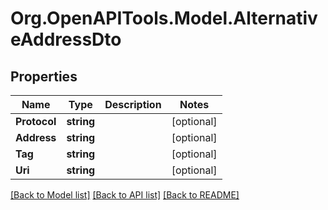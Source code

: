 
# Org.OpenAPITools.Model.AlternativeAddressDto

## Properties

Name | Type | Description | Notes
------------ | ------------- | ------------- | -------------
**Protocol** | **string** |  | [optional] 
**Address** | **string** |  | [optional] 
**Tag** | **string** |  | [optional] 
**Uri** | **string** |  | [optional] 

[[Back to Model list]](../README.md#documentation-for-models)
[[Back to API list]](../README.md#documentation-for-api-endpoints)
[[Back to README]](../README.md)

